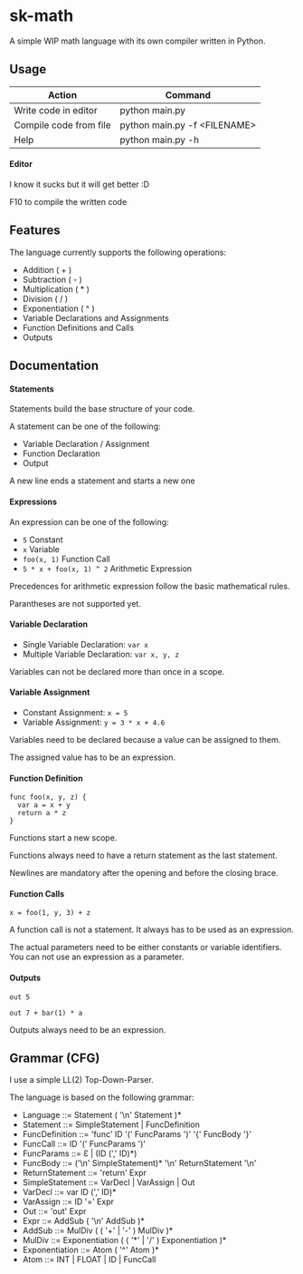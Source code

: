 # sk-math

A simple WIP math language with its own compiler written in Python.

## Usage
| Action                  | Command                         |
| ----------------------- | ------------------------------- |
| Write code in editor    | python main.py                  |
| Compile code from file  | python main.py -f \<FILENAME\>  |
| Help                    | python main.py -h               |

#### Editor
I know it sucks but it will get better :D

F10 to compile the written code

## Features

The language currently supports the following operations:
- Addition ( + )
- Subtraction ( - )
- Multiplication ( * )
- Division ( / )
- Exponentiation ( ^ )
- Variable Declarations and Assignments
- Function Definitions and Calls
- Outputs

## Documentation

#### Statements
Statements build the base structure of your code.

A statement can be one of the following:
- Variable Declaration / Assignment
- Function Declaration
- Output

A new line ends a statement and starts a new one

#### Expressions
An expression can be one of the following:
- ```5``` Constant
- ```x``` Variable
- ```foo(x, 1)``` Function Call
- ```5 * x + foo(x, 1) ^ 2``` Arithmetic Expression

Precedences for arithmetic expression follow the basic mathematical rules.

Parantheses are not supported yet.

#### Variable Declaration
- Single Variable Declaration: ```var x```
- Multiple Variable Declaration: ```var x, y, z```

Variables can not be declared more than once in a scope.

#### Variable Assignment
- Constant Assignment: ```x = 5```
- Variable Assignment: ```y = 3 * x + 4.6```

Variables need to be declared because a value can be assigned to them.

The assigned value has to be an expression.

#### Function Definition
```
func foo(x, y, z) {
  var a = x + y
  return a * z
}
```

Functions start a new scope.

Functions always need to have a return statement as the last statement.

Newlines are mandatory after the opening and before the closing brace.

#### Function Calls
```x = foo(1, y, 3) + z```

A function call is not a statement. It always has to be used as an expression.

The actual parameters need to be either constants or variable identifiers. You can not use an expression as a parameter.

#### Outputs
```out 5```

```out 7 + bar(1) * a```

Outputs always need to be an expression.

## Grammar (CFG)

I use a simple LL(2) Top-Down-Parser.

The language is based on the following grammar:

- Language ::= Statement ( '\n' Statement )*
- Statement ::= SimpleStatement | FuncDefinition
- FuncDefinition ::= 'func' ID '(' FuncParams ')' '{' FuncBody '}'
- FuncCall ::= ID '(' FuncParams ')'
- FuncParams ::= Ɛ | (ID (',' ID)*)
- FuncBody ::= ('\n' SimpleStatement)* '\n' ReturnStatement '\n'
- ReturnStatement ::= 'return' Expr
- SimpleStatement ::= VarDecl | VarAssign | Out
- VarDecl ::= var ID (',' ID)*
- VarAssign ::= ID '=' Expr
- Out ::= 'out' Expr
- Expr ::= AddSub ( '\n' AddSub )*
- AddSub ::= MulDiv ( ( '+' | '-' ) MulDiv )*
- MulDiv ::= Exponentiation ( ( '\*' | '/' ) Exponentiation )*
- Exponentiation ::= Atom ( '^' Atom )*
- Atom ::= INT | FLOAT | ID | FuncCall
